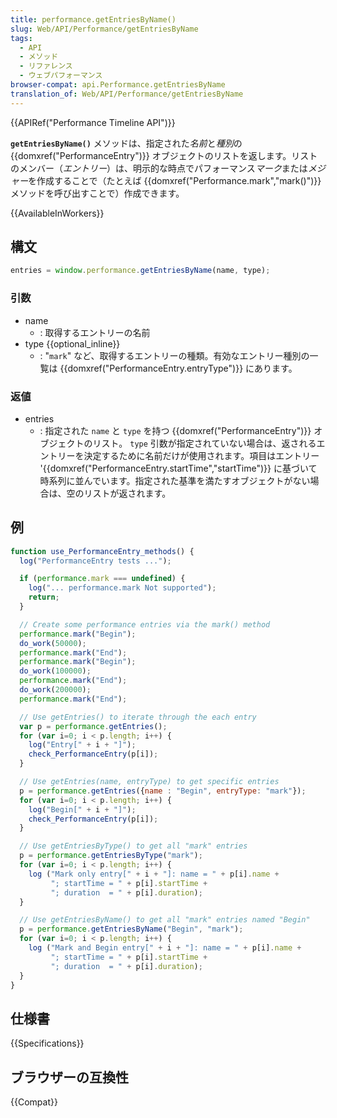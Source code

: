 ```yaml
---
title: performance.getEntriesByName()
slug: Web/API/Performance/getEntriesByName
tags:
  - API
  - メソッド
  - リファレンス
  - ウェブパフォーマンス
browser-compat: api.Performance.getEntriesByName
translation_of: Web/API/Performance/getEntriesByName
---
```

{{APIRef("Performance Timeline API")}}

**`getEntriesByName()`** メソッドは、指定された*名前*と*種別*の {{domxref("PerformanceEntry")}} オブジェクトのリストを返します。リストのメンバー（*エントリー*）は、明示的な時点でパフォーマンス*マーク*または*メジャー*を作成することで（たとえば {{domxref("Performance.mark","mark()")}} メソッドを呼び出すことで）作成できます。

{{AvailableInWorkers}}

## 構文

```js
entries = window.performance.getEntriesByName(name, type);
```

### 引数

- name
  - : 取得するエントリーの名前
- type {{optional_inline}}
  - : "`mark`" など、取得するエントリーの種類。有効なエントリー種別の一覧は {{domxref("PerformanceEntry.entryType")}} にあります。
</dl>

### 返値

- entries
  - : 指定された `name` と `type` を持つ {{domxref("PerformanceEntry")}} オブジェクトのリスト。 `type` 引数が指定されていない場合は、返されるエントリーを決定するために名前だけが使用されます。項目はエントリー '{{domxref("PerformanceEntry.startTime","startTime")}} に基づいて時系列に並んでいます。指定された基準を満たすオブジェクトがない場合は、空のリストが返されます。

## 例

```js
function use_PerformanceEntry_methods() {
  log("PerformanceEntry tests ...");

  if (performance.mark === undefined) {
    log("... performance.mark Not supported");
    return;
  }

  // Create some performance entries via the mark() method
  performance.mark("Begin");
  do_work(50000);
  performance.mark("End");
  performance.mark("Begin");
  do_work(100000);
  performance.mark("End");
  do_work(200000);
  performance.mark("End");

  // Use getEntries() to iterate through the each entry
  var p = performance.getEntries();
  for (var i=0; i < p.length; i++) {
    log("Entry[" + i + "]");
    check_PerformanceEntry(p[i]);
  }

  // Use getEntries(name, entryType) to get specific entries
  p = performance.getEntries({name : "Begin", entryType: "mark"});
  for (var i=0; i < p.length; i++) {
    log("Begin[" + i + "]");
    check_PerformanceEntry(p[i]);
  }

  // Use getEntriesByType() to get all "mark" entries
  p = performance.getEntriesByType("mark");
  for (var i=0; i < p.length; i++) {
    log ("Mark only entry[" + i + "]: name = " + p[i].name +
         "; startTime = " + p[i].startTime +
         "; duration  = " + p[i].duration);
  }

  // Use getEntriesByName() to get all "mark" entries named "Begin"
  p = performance.getEntriesByName("Begin", "mark");
  for (var i=0; i < p.length; i++) {
    log ("Mark and Begin entry[" + i + "]: name = " + p[i].name +
         "; startTime = " + p[i].startTime +
         "; duration  = " + p[i].duration);
  }
}
```

## 仕様書

{{Specifications}}

## ブラウザーの互換性

{{Compat}}
